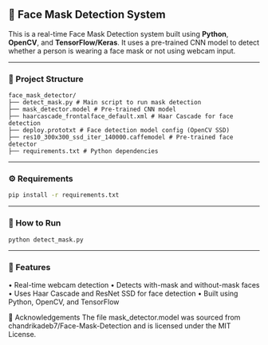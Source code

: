 ## 🧠 Face Mask Detection System

This is a real-time Face Mask Detection system built using **Python**, **OpenCV**, and **TensorFlow/Keras**. It uses a pre-trained CNN model to detect whether a person is wearing a face mask or not using webcam input.

---

### 📁 Project Structure
```
face_mask_detector/
├── detect_mask.py # Main script to run mask detection
├── mask_detector.model # Pre-trained CNN model
├── haarcascade_frontalface_default.xml # Haar Cascade for face detection
├── deploy.prototxt # Face detection model config (OpenCV SSD)
├── res10_300x300_ssd_iter_140000.caffemodel # Pre-trained face detector
├── requirements.txt # Python dependencies
```

---

### ⚙️ Requirements

```bash
pip install -r requirements.txt
```

---

### 🚀 How to Run

```bash
python detect_mask.py
```

---

### 📌 Features

• Real-time webcam detection
• Detects with-mask and without-mask faces
• Uses Haar Cascade and ResNet SSD for face detection
• Built using Python, OpenCV, and TensorFlow

🙏 Acknowledgements
The file mask_detector.model was sourced from chandrikadeb7/Face-Mask-Detection and is licensed under the MIT License.
